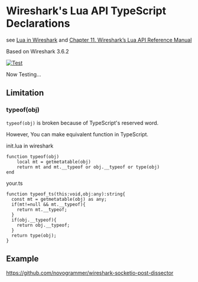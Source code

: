 # Wireshark's Lua API TypeScript Declarations

see [Lua in Wireshark](https://wiki.wireshark.org/Lua/) and [Chapter 11. Wireshark’s Lua API Reference Manual](https://www.wireshark.org/docs/wsdg_html_chunked/wsluarm_modules.html)

Based on Wireshark 3.6.2

[![Test](https://github.com/novogrammer/wireshark-lua-api-declarations/actions/workflows/test.yml/badge.svg)](https://github.com/novogrammer/wireshark-lua-api-declarations/actions/workflows/test.yml)

Now Testing...

## Limitation

### typeof(obj)
`typeof(obj)` is broken because of TypeScript's reserved word.

However, You can make equivalent function in TypeScript.


init.lua in wireshark
```
function typeof(obj)
    local mt = getmetatable(obj)
    return mt and mt.__typeof or obj.__typeof or type(obj)
end
```

your.ts
```
function typeof_ts(this:void,obj:any):string{
  const mt = getmetatable(obj) as any;
  if(mt!=null && mt.__typeof){
    return mt.__typeof;
  }
  if(obj.__typeof){
    return obj.__typeof;
  }
  return type(obj);
}
```

## Example
https://github.com/novogrammer/wireshark-socketio-post-dissector
